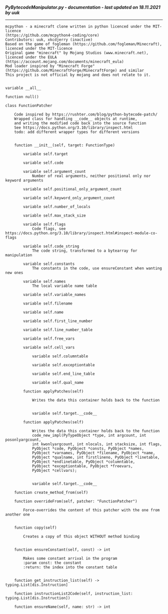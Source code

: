 ***PyBytecodeManipulator.py - documentation - last updated on 18.11.2021 by uuk***
___

    mcpython - a minecraft clone written in python licenced under the MIT-licence 
    (https://github.com/mcpython4-coding/core)
    Contributors: uuk, xkcdjerry (inactive)
    Based on the game of fogleman (https://github.com/fogleman/Minecraft), licenced under the MIT-licence
    Original game "minecraft" by Mojang Studios (www.minecraft.net), licenced under the EULA
    (https://account.mojang.com/documents/minecraft_eula)
    Mod loader inspired by "Minecraft Forge" (https://github.com/MinecraftForge/MinecraftForge) and similar
    This project is not official by mojang and does not relate to it.


    variable __all__

    function null()

    class FunctionPatcher
        
        Code inspired by https://rushter.com/blog/python-bytecode-patch/
        Wrapped class for handling __code__ objects at runtime,
        and writing the modified code back into the source function
        See https://docs.python.org/3.10/library/inspect.html
        todo: add different wrapper types for different versions


        function __init__(self, target: FunctionType)

            variable self.target

            variable self.code

            variable self.argument_count
                Number of real arguments, neither positional only nor keyword arguments

            variable self.positional_only_argument_count

            variable self.keyword_only_argument_count

            variable self.number_of_locals

            variable self.max_stack_size

            variable self.flags
                Code flags, see https://docs.python.org/3.10/library/inspect.html#inspect-module-co-flags

            variable self.code_string
                The code string, transformed to a bytearray for manipulation

            variable self.constants
                The constants in the code, use ensureConstant when wanting new ones

            variable self.names
                The local variable name table

            variable self.variable_names

            variable self.filename

            variable self.name

            variable self.first_line_number

            variable self.line_number_table

            variable self.free_vars

            variable self.cell_vars

                variable self.columntable

                variable self.exceptiontable

                variable self.end_line_table

                variable self.qual_name

            function applyPatches(self)
                
                Writes the data this container holds back to the function


                variable self.target.__code__

            function applyPatches(self)
                
                Writes the data this container holds back to the function
                code_new_impl(PyTypeObject *type, int argcount, int posonlyargcount,
                int kwonlyargcount, int nlocals, int stacksize, int flags,
                PyObject *code, PyObject *consts, PyObject *names,
                PyObject *varnames, PyObject *filename, PyObject *name,
                PyObject *qualname, int firstlineno, PyObject *linetable,
                PyObject *endlinetable, PyObject *columntable,
                PyObject *exceptiontable, PyObject *freevars,
                PyObject *cellvars);


                variable self.target.__code__

        function create_method_from(self)

        function overrideFrom(self, patcher: "FunctionPatcher")
            
            Force-overrides the content of this patcher with the one from another one


        function copy(self)
            
            Creates a copy of this object WITHOUT method binding


        function ensureConstant(self, const) -> int
            
            Makes some constant arrival in the program
            :param const: the constant
            :return: the index into the constant table


        function get_instruction_list(self) -> typing.List[dis.Instruction]

        function instructionList2Code(self, instruction_list: typing.List[dis.Instruction])

        function ensureName(self, name: str) -> int